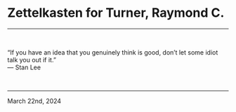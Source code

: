 # Zettelkasten for Turner, Raymond C.

---

<br>

“If you have an idea that you genuinely think is good, don’t let some idiot talk you out if it.”\
    ― Stan Lee
 
</br>

---
March 22nd, 2024
